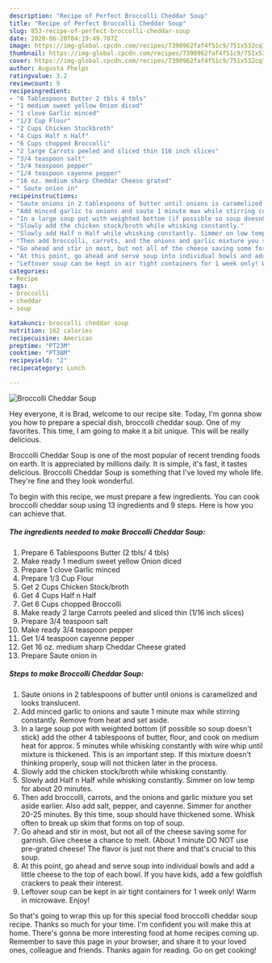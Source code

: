 ```yaml
---
description: "Recipe of Perfect Broccolli Cheddar Soup"
title: "Recipe of Perfect Broccolli Cheddar Soup"
slug: 853-recipe-of-perfect-broccolli-cheddar-soup
date: 2020-06-20T04:19:49.787Z
image: https://img-global.cpcdn.com/recipes/7390962faf4f51c9/751x532cq70/broccolli-cheddar-soup-recipe-main-photo.jpg
thumbnail: https://img-global.cpcdn.com/recipes/7390962faf4f51c9/751x532cq70/broccolli-cheddar-soup-recipe-main-photo.jpg
cover: https://img-global.cpcdn.com/recipes/7390962faf4f51c9/751x532cq70/broccolli-cheddar-soup-recipe-main-photo.jpg
author: Augusta Phelps
ratingvalue: 3.2
reviewcount: 9
recipeingredient:
- "6 Tablespoons Butter 2 tbls 4 tbls"
- "1 medium sweet yellow Onion diced"
- "1 clove Garlic minced"
- "1/3 Cup Flour"
- "2 Cups Chicken Stockbroth"
- "4 Cups Half n Half"
- "6 Cups chopped Broccolli"
- "2 large Carrots peeled and sliced thin 116 inch slices"
- "3/4 teaspoon salt"
- "3/4 teaspoon pepper"
- "1/4 teaspoon cayenne pepper"
- "16 oz. medium sharp Cheddar Cheese grated"
- " Saute onion in"
recipeinstructions:
- "Saute onions in 2 tablespoons of butter until onions is caramelized and looks translucent."
- "Add minced garlic to onions and saute 1 minute max while stirring constantly. Remove from heat and set aside."
- "In a large soup pot with weighted bottom (if possible so soup doesn&#39;t stick) add the other 4 tablespoons of butter, flour, and cook on medium heat for approx. 5 minutes while whisking constantly with wire whip until mixture is thickened. This is an important step. If this mixture doesn&#39;t thinking properly, soup will not thicken later in the process."
- "Slowly add the chicken stock/broth while whisking constantly."
- "Slowly add Half n Half while whisking constantly. Simmer on low temp for about 20 minutes."
- "Then add broccolli, carrots, and the onions and garlic mixture you set aside earlier. Also add salt, pepper, and cayenne. Simmer for another 20-25 minutes. By this time, soup should have thickened some. Whisk often to break up skim that forms on top of soup."
- "Go ahead and stir in most, but not all of the cheese saving some for garnish. Give cheese a chance to melt. (About 1 minute DO NOT use pre-grated cheese! The flavor is just not there and that&#39;s crucial to this soup."
- "At this point, go ahead and serve soup into individual bowls and add a little cheese to the top of each bowl. If you have kids, add a few goldfish crackers to peak their interest."
- "Leftover soup can be kept in air tight containers for 1 week only! Warm in microwave. Enjoy!"
categories:
- Recipe
tags:
- broccolli
- cheddar
- soup

katakunci: broccolli cheddar soup 
nutrition: 162 calories
recipecuisine: American
preptime: "PT23M"
cooktime: "PT38M"
recipeyield: "2"
recipecategory: Lunch

---
```



![Broccolli Cheddar Soup](https://img-global.cpcdn.com/recipes/7390962faf4f51c9/751x532cq70/broccolli-cheddar-soup-recipe-main-photo.jpg)

Hey everyone, it is Brad, welcome to our recipe site. Today, I'm gonna show you how to prepare a special dish, broccolli cheddar soup. One of my favorites. This time, I am going to make it a bit unique. This will be really delicious.

Broccolli Cheddar Soup is one of the most popular of recent trending foods on earth. It is appreciated by millions daily. It is simple, it's fast, it tastes delicious. Broccolli Cheddar Soup is something that I've loved my whole life. They're fine and they look wonderful.




To begin with this recipe, we must prepare a few ingredients. You can cook broccolli cheddar soup using 13 ingredients and 9 steps. Here is how you can achieve that.

<!--inarticleads1-->

##### The ingredients needed to make Broccolli Cheddar Soup:

1. Prepare 6 Tablespoons Butter (2 tbls/ 4 tbls)
1. Make ready 1 medium sweet yellow Onion diced
1. Prepare 1 clove Garlic minced
1. Prepare 1/3 Cup Flour
1. Get 2 Cups Chicken Stock/broth
1. Get 4 Cups Half n Half
1. Get 6 Cups chopped Broccolli
1. Make ready 2 large Carrots peeled and sliced thin (1/16 inch slices)
1. Prepare 3/4 teaspoon salt
1. Make ready 3/4 teaspoon pepper
1. Get 1/4 teaspoon cayenne pepper
1. Get 16 oz. medium sharp Cheddar Cheese grated
1. Prepare  Saute onion in




<!--inarticleads2-->

##### Steps to make Broccolli Cheddar Soup:

1. Saute onions in 2 tablespoons of butter until onions is caramelized and looks translucent.
1. Add minced garlic to onions and saute 1 minute max while stirring constantly. Remove from heat and set aside.
1. In a large soup pot with weighted bottom (if possible so soup doesn&#39;t stick) add the other 4 tablespoons of butter, flour, and cook on medium heat for approx. 5 minutes while whisking constantly with wire whip until mixture is thickened. This is an important step. If this mixture doesn&#39;t thinking properly, soup will not thicken later in the process.
1. Slowly add the chicken stock/broth while whisking constantly.
1. Slowly add Half n Half while whisking constantly. Simmer on low temp for about 20 minutes.
1. Then add broccolli, carrots, and the onions and garlic mixture you set aside earlier. Also add salt, pepper, and cayenne. Simmer for another 20-25 minutes. By this time, soup should have thickened some. Whisk often to break up skim that forms on top of soup.
1. Go ahead and stir in most, but not all of the cheese saving some for garnish. Give cheese a chance to melt. (About 1 minute DO NOT use pre-grated cheese! The flavor is just not there and that&#39;s crucial to this soup.
1. At this point, go ahead and serve soup into individual bowls and add a little cheese to the top of each bowl. If you have kids, add a few goldfish crackers to peak their interest.
1. Leftover soup can be kept in air tight containers for 1 week only! Warm in microwave. Enjoy!




So that's going to wrap this up for this special food broccolli cheddar soup recipe. Thanks so much for your time. I'm confident you will make this at home. There's gonna be more interesting food at home recipes coming up. Remember to save this page in your browser, and share it to your loved ones, colleague and friends. Thanks again for reading. Go on get cooking!
